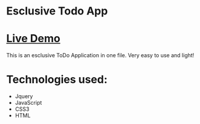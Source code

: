# Esclusive Todo App

# [Live Demo](https://atcsy.github.io/ToDoApp/)



This is an esclusive ToDo Application in one file. Very easy to use and light!

# Technologies used:




* Jquery
* JavaScript
* CSS3
* HTML


